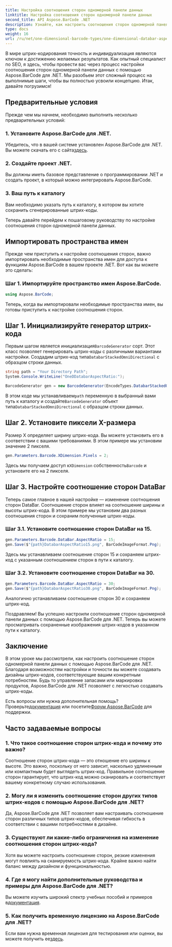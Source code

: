 ```yaml
---
title: Настройка соотношения сторон одномерной панели данных
linktitle: Настройка соотношения сторон одномерной панели данных
second_title: API Aspose.BarCode .NET
description: Узнайте, как настроить соотношения сторон одномерной панели данных в .NET с помощью Aspose.BarCode. Повысьте точность и дизайн штрих-кода.
type: docs
weight: 16
url: /ru/net/one-dimensional-barcode-types/one-dimensional-databar-aspect-ratio-customization/
---
```


В мире штрих-кодирования точность и индивидуализация являются ключом к достижению желаемых результатов. Как опытный специалист по SEO, я здесь, чтобы провести вас через процесс настройки соотношения сторон одномерной панели данных с помощью Aspose.BarCode для .NET. Мы разобьем этот сложный процесс на выполнимые шаги, чтобы вы полностью усвоили концепцию. Итак, давайте погрузимся!

## Предварительные условия

Прежде чем мы начнем, необходимо выполнить несколько предварительных условий:

### 1. Установите Aspose.BarCode для .NET.

 Убедитесь, что в вашей системе установлен Aspose.BarCode для .NET. Вы можете скачать его с сайта[здесь](https://releases.aspose.com/barcode/net/).

### 2. Создайте проект .NET.

Вы должны иметь базовое представление о программировании .NET и создать проект, в который можно интегрировать Aspose.BarCode.

### 3. Ваш путь к каталогу

Вам необходимо указать путь к каталогу, в котором вы хотите сохранить сгенерированные штрих-коды.

Теперь давайте перейдем к пошаговому руководству по настройке соотношения сторон одномерной панели данных.

## Импортировать пространства имен

Прежде чем приступить к настройке соотношения сторон, важно импортировать необходимые пространства имен для доступа к функциям Aspose.BarCode в вашем проекте .NET. Вот как вы можете это сделать:

### Шаг 1. Импортируйте пространство имен Aspose.BarCode.

```csharp
using Aspose.BarCode;
```

Теперь, когда вы импортировали необходимые пространства имен, вы готовы приступить к настройке соотношения сторон.

## Шаг 1. Инициализируйте генератор штрих-кода

 Первым шагом является инициализация`BarcodeGenerator` сорт. Этот класс позволяет генерировать штрих-коды с различными вариантами настройки. Создадим штрих-код типа`DatabarStackedOmniDirectional` с образцом строки данных.

```csharp
string path = "Your Directory Path";
System.Console.WriteLine("OneDDatabarAspectRatio:");

BarcodeGenerator gen = new BarcodeGenerator(EncodeTypes.DatabarStackedOmniDirectional, "(01)12345678901231");
```

 В этом коде мы устанавливаем`path` переменную в выбранный вами путь к каталогу и создайте`BarcodeGenerator` объект типа`DatabarStackedOmniDirectional` с образцом строки данных.

## Шаг 2. Установите пиксели X-размера

Размер X определяет ширину штрих-кода. Вы можете установить его в соответствии с вашими требованиями. В этом примере мы установим значение 2 пикселя.

```csharp
gen.Parameters.Barcode.XDimension.Pixels = 2;
```

 Здесь мы получаем доступ к`XDimension` собственность`Barcode` и установите его на 2 пикселя.

## Шаг 3. Настройте соотношение сторон DataBar

Теперь самое главное в нашей настройке — изменение соотношения сторон DataBar. Соотношение сторон влияет на соотношение ширины и высоты штрих-кода. В этом примере мы установим два разных соотношения сторон и сохраним полученные штрих-коды.

### Шаг 3.1. Установите соотношение сторон DataBar на 15.

```csharp
gen.Parameters.Barcode.DataBar.AspectRatio = 15;
gen.Save($"{path}DatabarAspectRatio15.png", BarCodeImageFormat.Png);
```

Здесь мы устанавливаем соотношение сторон 15 и сохраняем штрих-код с указанным соотношением сторон в пути к каталогу.

### Шаг 3.2. Установите соотношение сторон DataBar на 30.

```csharp
gen.Parameters.Barcode.DataBar.AspectRatio = 30;
gen.Save($"{path}DatabarAspectRatio30.png", BarCodeImageFormat.Png);
```

Аналогично устанавливаем соотношение сторон 30 и сохраняем штрих-код.

Поздравляем! Вы успешно настроили соотношение сторон одномерной панели данных с помощью Aspose.BarCode для .NET. Теперь вы можете просматривать сохраненные изображения штрих-кодов в указанном пути к каталогу.

## Заключение

В этом уроке мы рассмотрели, как настроить соотношение сторон одномерной панели данных с помощью Aspose.BarCode для .NET. Благодаря возможностям настройки и точности вы можете создавать дизайны штрих-кодов, соответствующие вашим конкретным потребностям. Будь то управление запасами или маркировка продуктов, Aspose.BarCode для .NET позволяет с легкостью создавать штрих-коды.

 Есть вопросы или нужна дополнительная помощь? Проверьте[документация](https://reference.aspose.com/barcode/net/) или посетите[Форум Aspose.BarCode](https://forum.aspose.com/c/barcode/13) для поддержки.

## Часто задаваемые вопросы

### 1. Что такое соотношение сторон штрих-кода и почему это важно?

Соотношение сторон штрих-кода — это отношение его ширины к высоте. Это важно, поскольку от него зависит, насколько удлиненным или компактным будет выглядеть штрих-код. Правильное соотношение сторон гарантирует, что штрих-код можно сканировать и соответствует вашему конкретному случаю использования.

### 2. Могу ли я изменить соотношение сторон других типов штрих-кодов с помощью Aspose.BarCode для .NET?

Да, Aspose.BarCode для .NET позволяет вам настраивать соотношение сторон различных типов штрих-кодов, обеспечивая гибкость в соответствии с вашими потребностями в дизайне.

### 3. Существуют ли какие-либо ограничения на изменение соотношения сторон штрих-кода?

Хотя вы можете настроить соотношение сторон, резкие изменения могут повлиять на сканируемость штрих-кода. Крайне важно найти баланс между дизайном и функциональностью.

### 4. Где я могу найти дополнительные руководства и примеры для Aspose.BarCode для .NET?

 Вы можете изучить широкий спектр учебных пособий и примеров в[документация](https://reference.aspose.com/barcode/net/).

### 5. Как получить временную лицензию на Aspose.BarCode для .NET?

 Если вам нужна временная лицензия для тестирования или оценки, вы можете получить ее[здесь](https://purchase.aspose.com/temporary-license/).



